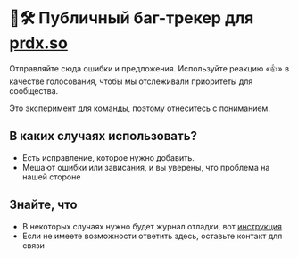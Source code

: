 # 📩🛠️ Публичный баг-трекер для [prdx.so](https://prdx.so) 

Отправляйте сюда ошибки и предложения.
Используйте реакцию «👍» в качестве голосования, чтобы мы отслеживали
приоритеты для сообщества.

Это эксперимент для команды, поэтому отнеситесь с пониманием.
<br>


## В каких случаях использовать?

- Есть исправление, которое нужно добавить.
- Мешают ошибки или зависания, и вы уверены, что проблема на нашей стороне
  
## Знайте, что

- В некоторых случаях нужно будет журнал отладки, вот [инструкция](https://fabricmc.net/wiki/ru:player:tutorials:logs_ml:windows)
- Если не имеете возможности ответить здесь, оставьте контакт для связи
